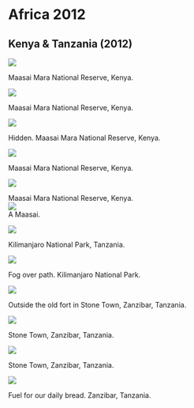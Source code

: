 # Africa 2012

## Kenya &amp; Tanzania (2012)

<a href="/photography/africa-2012/images/Africa 2012-001.jpg"><img src="/photography/africa-2012/images/Africa 2012-001.jpg"></a>
<div class="caption">Maasai Mara National Reserve, Kenya.</div>

<a href="/photography/africa-2012/images/Africa 2012-003.jpg"><img src="/photography/africa-2012/images/Africa 2012-003.jpg"></a>
<div class="caption">Maasai Mara National Reserve, Kenya.</div>

<a href="/photography/africa-2012/images/Africa 2012-002.jpg"><img src="/photography/africa-2012/images/Africa 2012-002.jpg"></a>
<div class="caption">Hidden. Maasai Mara National Reserve, Kenya.</div>

<a href="/photography/africa-2012/images/Africa 2012-006.jpg"><img src="/photography/africa-2012/images/Africa 2012-006.jpg"></a>
<div class="caption">Maasai Mara National Reserve, Kenya.</div>

<a href="/photography/africa-2012/images/Africa 2012-004.jpg"><img src="/photography/africa-2012/images/Africa 2012-004.jpg"></a>
<div class="caption">Maasai Mara National Reserve, Kenya.</div>

<div class="vertical-image">
  <a href="/photography/africa-2012/images/Africa 2012-007.jpg"><img src="/photography/africa-2012/images/Africa 2012-007.jpg"></a>
  <div class="caption">A Maasai.</div>
</div>

<a href="/photography/africa-2012/images/Africa 2012-008.jpg"><img src="/photography/africa-2012/images/Africa 2012-008.jpg"></a>
<div class="caption">Kilimanjaro National Park, Tanzania.</div>

<a href="/photography/africa-2012/images/Africa 2012-009.jpg"><img src="/photography/africa-2012/images/Africa 2012-009.jpg"></a>
<div class="caption">Fog over path. Kilimanjaro National Park.</div>

<a href="/photography/africa-2012/images/Africa 2012-010.jpg"><img src="/photography/africa-2012/images/Africa 2012-010.jpg"></a>
<div class="caption">Outside the old fort in Stone Town, Zanzibar, Tanzania.</div>

<a href="/photography/africa-2012/images/Africa 2012-011.jpg"><img src="/photography/africa-2012/images/Africa 2012-011.jpg"></a>
<div class="caption">Stone Town, Zanzibar, Tanzania.</div>

<a href="/photography/africa-2012/images/Africa 2012-012.jpg"><img src="/photography/africa-2012/images/Africa 2012-012.jpg"></a>
<div class="caption">Stone Town, Zanzibar, Tanzania.</div>

<a href="/photography/africa-2012/images/Africa 2012-013.jpg"><img src="/photography/africa-2012/images/Africa 2012-013.jpg"></a>
<div class="caption">Fuel for our daily bread. Zanzibar, Tanzania.</div>
